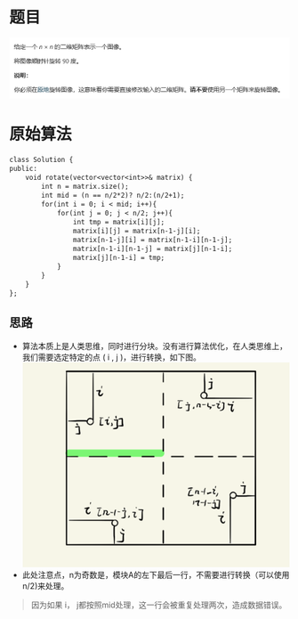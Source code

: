 # 题目
![img](./image/q.png)
# 原始算法
```
class Solution {
public:
    void rotate(vector<vector<int>>& matrix) {
        int n = matrix.size();
        int mid = (n == n/2*2)? n/2:(n/2+1);
        for(int i = 0; i < mid; i++){
            for(int j = 0; j < n/2; j++){
                int tmp = matrix[i][j];
                matrix[i][j] = matrix[n-1-j][i];
                matrix[n-1-j][i] = matrix[n-1-i][n-1-j];
                matrix[n-1-i][n-1-j] = matrix[j][n-1-i];
                matrix[j][n-1-i] = tmp;
            }
        }
    }
};
```
## 思路  
* 算法本质上是人类思维，同时进行分块。没有进行算法优化，在人类思维上，我们需要选定特定的点 ( i , j )，进行转换，如下图。
![img](./image/1.png)
* 此处注意点，n为奇数是，模块A的左下最后一行，不需要进行转换（可以使用n/2)来处理。
>因为如果 i， j都按照mid处理，这一行会被重复处理两次，造成数据错误。

